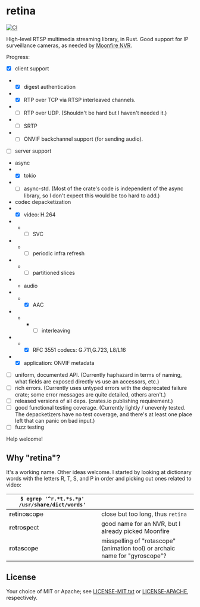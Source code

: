 # retina

[![CI](https://github.com/scottlamb/retina/workflows/CI/badge.svg)](https://github.com/scottlamb/retina/actions?query=workflow%3ACI)

High-level RTSP multimedia streaming library, in Rust. Good support for
IP surveillance cameras, as needed by
[Moonfire NVR](https://github.com/scottlamb/moonfire-nvr).

Progress:

*   [x] client support
*   *   [x] digest authentication
*   *   [x] RTP over TCP via RTSP interleaved channels.
*   *   [ ] RTP over UDP. (Shouldn't be hard but I haven't needed it.)
*   *   [ ] SRTP
*   *   [ ] ONVIF backchannel support (for sending audio).
*   [ ] server support
*   async 
*   *   [x] tokio
*   *   [ ] async-std. (Most of the crate's code is independent of the async
        library, so I don't expect this would be too hard to add.)
*   codec depacketization
*   *   [x] video: H.264
*   *   *   [ ] SVC
*   *   *   [ ] periodic infra refresh
*   *   *   [ ] partitioned slices
*   *   audio
*   *   *   [x] AAC
*   *   *   *   [ ] interleaving
*   *   *   [x] RFC 3551 codecs: G.711,G.723, L8/L16
*   *   [x] application: ONVIF metadata
*   [ ] uniform, documented API. (Currently haphazard in terms of naming, what
        fields are exposed directly vs use an accessors, etc.)
*   [ ] rich errors. (Currently uses untyped errors with the deprecated failure
        crate; some error messages are quite detailed, others aren't.)
*   [ ] released versions of all deps. (crates.io publishing requirement.)
*   [ ] good functional testing coverage. (Currently lightly / unevenly tested.
        The depacketizers have no test coverage, and there's at least one place
        left that can panic on bad input.)
*   [ ] fuzz testing

Help welcome!

## Why "retina"?

It's a working name. Other ideas welcome. I started by looking at dictionary
words with the letters R, T, S, and P in order and picking out ones related to
video:

| `$ egrep '^r.*t.*s.*p' /usr/share/dict/words'` |                                                                              |
| ---------------------------------------------- | ---------------------------------------------------------------------------- |
| <b>r</b>e<b>t</b>ino<b>s</b>co<b>p</b>e        | close but too long, thus `retina`                                            |
| <b>r</b>e<b>t</b>ro<b>sp</b>ect                | good name for an NVR, but I already picked Moonfire                          |
| <b>r</b>o<b>t</b>a<b>s</b>co<b>p</b>e          | misspelling of "rotascope" (animation tool) or archaic name for "gyroscope"? |

## License

Your choice of MIT or Apache; see [LICENSE-MIT.txt](LICENSE-MIT.txt) or
[LICENSE-APACHE](LICENSE-APACHE.txt), respectively.
